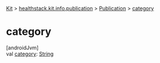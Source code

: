 
[Kit](../../../kit.html) > [healthstack.kit.info.publication](../index.html) > [Publication](index.html) > [category](category.html)



# category



[androidJvm]\
val [category](category.html): [String](https://kotlinlang.org/api/latest/jvm/stdlib/kotlin/-string/index.html)




